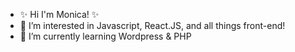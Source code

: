 - ✨ Hi I'm Monica! ✨ 
- 👀 I’m interested in Javascript, React.JS, and all things front-end! 
- 🌱 I’m currently learning Wordpress & PHP

<!---
MNovakRM/MNovakRM is a ✨ special ✨ repository because its `README.md` (this file) appears on your GitHub profile.
You can click the Preview link to take a look at your changes.
--->
